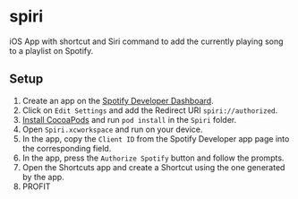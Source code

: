 spiri
=====

iOS App with shortcut and Siri command to add the currently playing song to a playlist on Spotify.

## Setup
1. Create an app on the [Spotify Developer Dashboard](https://developer.spotify.com/dashboard/applications).
2. Click on `Edit Settings` and add the Redirect URI `spiri://authorized`.
5. [Install CocoaPods](https://cocoapods.org) and run `pod install` in the `Spiri` folder.
6. Open `Spiri.xcworkspace` and run on your device.
7. In the app, copy the `Client ID` from the Spotify Developer app page into the corresponding field.
8. In the app, press the `Authorize Spotify` button and follow the prompts.
8. Open the Shortcuts app and create a Shortcut using the one generated by the app.
9. PROFIT

